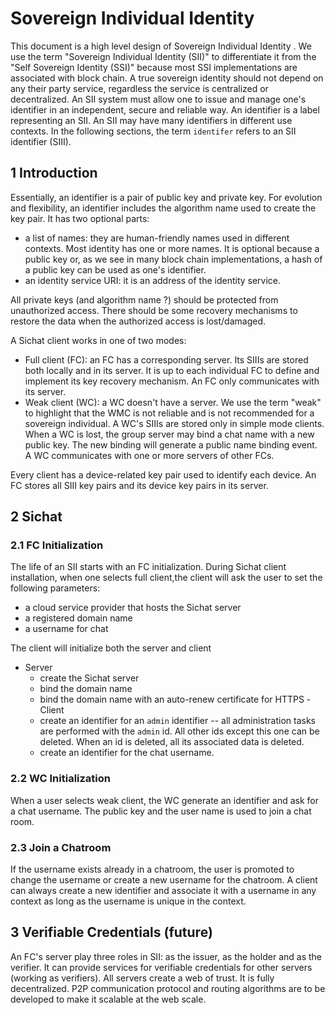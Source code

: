 # Sovereign Individual Identity

This document is a high level design of Sovereign Individual Identity . We use the term "Sovereign Individual Identity (SII)" to differentiate it from the "Self Sovereign Identity (SSI)" because most SSI implementations are associated with block chain. A true sovereign identity should not depend on any their party service, regardless the service is centralized or decentralized. An SII system must allow one to issue and manage one's identifier in an independent, secure and reliable way. An identifier is a label representing an SII. An SII may have many identifiers in different use contexts. In the following sections, the term `identifer` refers to an SII identifier (SIII).

## 1 Introduction

Essentially, an identifier is a pair of public key and private key. For evolution and flexibility, an identifier includes the algorithm name used to create the key pair. It has two optional parts:

- a list of names: they are human-friendly names used in different contexts. Most identity has one or more names. It is optional because a public key or, as we see in many block chain implementations, a hash of a public key can be used as one's identifier.
- an identity service URI: it is an address of the identity service.

All private keys (and algorithm name ?) should be protected from unauthorized access. There should be some recovery mechanisms to restore the data when the authorized access is lost/damaged.

A Sichat client works in one of two modes:

- Full client (FC): an FC has a corresponding server. Its SIIIs are stored both locally and in its server. It is up to each individual FC to define and implement its key recovery mechanism. An FC only communicates with its server.
- Weak client (WC): a WC doesn't have a server. We use the term "weak" to highlight that the WMC is not reliable and is not recommended for a sovereign individual. A WC's SIIIs are stored only in simple mode clients. When a WC is lost, the group server may bind a chat name with a new public key. The new binding will generate a public name binding event. A WC communicates with one or more servers of other FCs.

Every client has a device-related key pair used to identify each device. An FC stores all SIII key pairs and its device key pairs in its server.

## 2 Sichat

### 2.1 FC Initialization

The life of an SII starts with an FC initialization. During Sichat client installation, when one selects full client,the client will ask the user to set the following parameters:

- a cloud service provider that hosts the Sichat server
- a registered domain name
- a username for chat

The client will initialize both the server and client

- Server
  - create the Sichat server
  - bind the domain name
  - bind the domain name with an auto-renew certificate for HTTPS
-Client
  - create an identifier for an `admin` identifier -- all administration tasks are performed with the `admin` id. All other ids except this one can be deleted. When an id is deleted, all its associated data is deleted.
  - create an identifier for the chat username.

### 2.2 WC Initialization

When a user selects weak client, the WC generate an identifier and ask for a chat username. The public key and the user name is used to join a chat room.

### 2.3 Join a Chatroom

If the username exists already in a chatroom, the user is promoted to change the username or create a new username for the chatroom. A client can always create a new identifier and associate it with a username in any context as long as the username is unique in the context.

## 3 Verifiable Credentials (future)

An FC's server play three roles in SII: as the issuer, as the holder and as the verifier. It can provide services for verifiable credentials for other servers (working as verifiers). All servers create a web of trust. It is fully decentralized. P2P communication protocol and routing algorithms are to be developed to make it scalable at the web scale.
